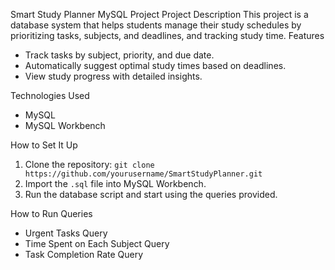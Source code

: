 Smart Study Planner MySQL Project
Project Description
This project is a database system that helps students manage their study schedules by prioritizing tasks, subjects, and deadlines, and tracking study time.
 Features
- Track tasks by subject, priority, and due date.
- Automatically suggest optimal study times based on deadlines.
- View study progress with detailed insights.

Technologies Used
- MySQL
- MySQL Workbench

How to Set It Up
1. Clone the repository: `git clone https://github.com/yourusername/SmartStudyPlanner.git`
2. Import the `.sql` file into MySQL Workbench.
3. Run the database script and start using the queries provided.

How to Run Queries
- Urgent Tasks Query
- Time Spent on Each Subject Query
- Task Completion Rate Query
